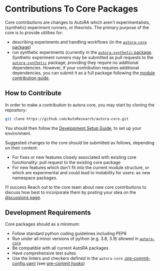# Contributions To Core Packages

Core contributions are changes to AutoRA which aren't experimentalists, (synthetic) experiment runners, or theorists. 
The primary purpose of the core is to provide utilities for:

- describing experiments and handling workflows (in the [`autora-core` package](https://github.com/autoresearch/autora-core))
- run synthetic experiments (currently in the [`autora-synthetic` package](https://github.com/autoresearch/autora-synthetic). Synthetic experiment runners may be submitted as pull requests to the 
    [`autora-synthetic`](https://github.com/AutoResearch/autora-synthetic/blob/main/CONTRIBUTING.md) package, providing they 
    require no additional dependencies. However, if your contribution requires additional dependencies, you can submit it as a full package following 
    the [module contribution guide](modules/index.md).

## How to Contribute

In order to make a contribution to autora core, you may start by cloning the repository:
```bash
git clone https://github.com/AutoResearch/autora-core.git
```

You should then follow the [Development Setup Guide](https://autoresearch.github.io/autora/contribute/setup/), to set up your environment. 

Suggested changes to the core should be submitted as follows, depending on their content:

- For fixes or new features closely associated with existing core functionality: pull request to the existing 
  core package
- For new features which don't fit into the current module structure, or which are experimental and could lead to 
  instability for users: as new namespace packages.

!!! success
    Reach out to the core team about new core contributions to discuss how best to incorporate them by posting your 
    idea on the [discussions page](https://github.com/orgs/AutoResearch/discussions/categories/ideas).

## Development Requirements

Core packages should as a minimum:

- Follow standard python coding guidelines including PEP8
- Run under all minor versions of python (e.g. 3.8, 3.9) allowed in 
  [`autora-core`](https://github.com/autoresearch/autora-core)
- Be compatible with all current AutoRA packages
- Have comprehensive test suites
- Use the linters and checkers defined in the `autora-core` 
  [.pre-commit-config.yaml](https://github.com/AutoResearch/autora-core/blob/main/.pre-commit-config.yaml) (see [pre-commit hooks](pre-commit-hooks.md))
